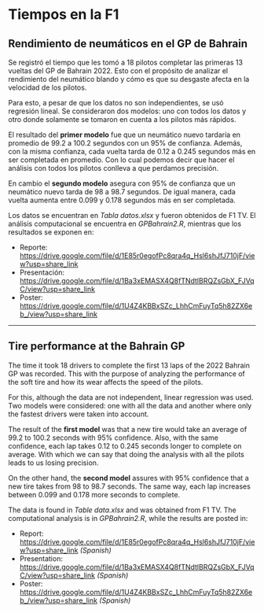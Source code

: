 # Tiempos en la F1
## Rendimiento de neumáticos en el GP de Bahrain

Se registró el tiempo que les tomó a 18 pilotos completar las primeras 13 vueltas del GP de Bahrain 2022.
Esto con el propósito de analizar el rendimiento del neumático blando y cómo es que su desgaste afecta en la velocidad de los pilotos.

Para esto, a pesar de que los datos no son independientes, se usó regresión lineal. Se consideraron dos modelos: uno con todos los datos 
y otro donde solamente se tomaron en cuenta a los pilotos más rápidos.

El resultado del **primer modelo** fue que un neumático nuevo tardaría en promedio de 99.2 a 100.2 segundos con un 95% de confianza. 
Además, con la misma confianza, cada vuelta tarda de 0.12 a 0.245 segundos más en ser completada en promedio. 
Con lo cual podemos decir que hacer el análisis con todos los pilotos conlleva a que perdamos precisión.

En cambio el **segundo modelo** asegura con 95% de confianza que un neumático nuevo tarda de 98 a 98.7 segundos. De igual manera, 
cada vuelta aumenta entre 0.099 y 0.178 segundos más en ser completada.

Los datos se encuentran en _Tabla datos.xlsx_ y fueron obtenidos
de F1 TV. El análisis computacional se encuentra en _GPBahrain2.R_, mientras que los resultados se exponen en:

* Reporte: https://drive.google.com/file/d/1E85r0egofPc8qra4q_Hsl6shJfJ710jF/view?usp=share_link
* Presentación: https://drive.google.com/file/d/1Ba3xEMASX4Q8fTNdtlBRQZsGbX_FJVqC/view?usp=share_link
* Poster: https://drive.google.com/file/d/1U4Z4KBBxSZc_LhhCmFuyTq5h82ZX6eb_/view?usp=share_link

------------------------------------------------------------------------------------------------
## Tire performance at the Bahrain GP

The time it took 18 drivers to complete the first 13 laps of the 2022 Bahrain GP was recorded.
This with the purpose of analyzing the performance of the soft tire and how its wear affects the speed of the pilots.

For this, although the data are not independent, linear regression was used. Two models were considered: one with all the data
and another where only the fastest drivers were taken into account.

The result of the **first model** was that a new tire would take an average of 99.2 to 100.2 seconds with 95% confidence.
Also, with the same confidence, each lap takes 0.12 to 0.245 seconds longer to complete on average.
With which we can say that doing the analysis with all the pilots leads to us losing precision.

On the other hand, the **second model** assures with 95% confidence that a new tire takes from 98 to 98.7 seconds. The same way,
each lap increases between 0.099 and 0.178 more seconds to complete.

The data is found in _Table data.xlsx_ and was obtained
from F1 TV. The computational analysis is in _GPBahrain2.R_, while the results are posted in:

* Report: https://drive.google.com/file/d/1E85r0egofPc8qra4q_Hsl6shJfJ710jF/view?usp=share_link _(Spanish)_
* Presentation: https://drive.google.com/file/d/1Ba3xEMASX4Q8fTNdtlBRQZsGbX_FJVqC/view?usp=share_link _(Spanish)_
* Poster: https://drive.google.com/file/d/1U4Z4KBBxSZc_LhhCmFuyTq5h82ZX6eb_/view?usp=share_link _(Spanish)_
